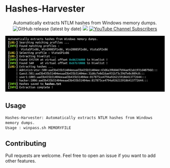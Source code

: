 # Hashes-Harvester

<p align="center">
    Automatically extracts NTLM hashes from Windows memory dumps.
    <br>
    <img alt="GitHub release (latest by date)" src="https://img.shields.io/github/v/release/p0dalirius/Hashes-Harvester">
    <a href="https://twitter.com/intent/follow?screen_name=podalirius_" title="Follow"><img src="https://img.shields.io/twitter/follow/podalirius_?label=Podalirius&style=social"></a>
    <a href="https://www.youtube.com/channel/UCF_x5O7CSfr82AfNVTKOv_A?sub_confirmation=1" title="Subscribe"><img alt="YouTube Channel Subscribers" src="https://img.shields.io/youtube/channel/subscribers/UCF_x5O7CSfr82AfNVTKOv_A?style=social"></a>
    <br>
</p>

![](./.github/example.png)

## Usage

```
Hashes-Harvester: Automatically extracts NTLM hashes from Windows memory dumps.
Usage : winpass.sh MEMORYFILE
```

## Contributing

Pull requests are welcome. Feel free to open an issue if you want to add other features.
